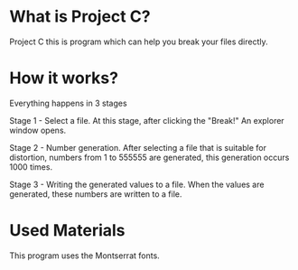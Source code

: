 # What is Project C?

Project C this is program which can help you break your files directly.

# How it works?

Everything happens in 3 stages

Stage 1 - Select a file.
At this stage, after clicking the "Break!" An explorer window opens.

Stage 2 - Number generation.
After selecting a file that is suitable for distortion, numbers from 1 to 555555 are generated, this generation occurs 1000 times.

Stage 3 - Writing the generated values to a file.
When the values are generated, these numbers are written to a file.

# Used Materials
This program uses the Montserrat fonts.
